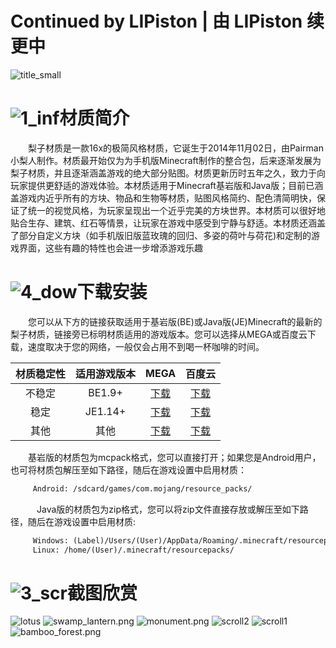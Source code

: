 # Continued by LIPiston | 由 LIPiston 续更中
![title_small](https://ooo.0o0.ooo/2018/04/15/5ad35aaeb7ceb.png)
# ![1_inf](https://ooo.0o0.ooo/2018/04/15/5ad356c68a689.png)材质简介
　　梨子材质是一款16x的极简风格材质，它诞生于2014年11月02日，由Pairman小梨人制作。材质最开始仅为为手机版Minecraft制作的整合包，后来逐渐发展为梨子材质，并且逐渐涵盖游戏的绝大部分贴图。材质更新历时五年之久，致力于向玩家提供更舒适的游戏体验。本材质适用于Minecraft基岩版和Java版；目前已涵盖游戏内近乎所有的方块、物品和生物等材质，贴图风格简约、配色清简明快，保证了统一的视觉风格，为玩家呈现出一个近乎完美的方块世界。本材质可以很好地贴合生存、建筑、红石等情景，让玩家在游戏中感受到宁静与舒适。本材质还涵盖了部分自定义方块（如手机版旧版蓝玫瑰的回归、多姿的荷叶与荷花)和定制的游戏界面，这些有趣的特性也会进一步增添游戏乐趣
# ![4_dow](https://ooo.0o0.ooo/2018/04/15/5ad356daadd7b.png)下载安装
　　您可以从下方的链接获取适用于基岩版(BE)或Java版(JE)Minecraft的最新的梨子材质，链接旁已标明材质适用的游戏版本。您可以选择从MEGA或百度云下载，速度取决于您的网络，一般仅会占用不到喝一杯咖啡的时间。

| 材质稳定性 | 适用游戏版本 | MEGA | 百度云 |
|:----------: | :----------: | :-----------: | :-----------: |
| 不稳定  | BE1.9+  | [下载](https://mega.nz/#!ZBoiWahS!8jIjHHSzUywiXgnxfB2SMcIm5ptoX_9fXlWM5Ixl5ac) | [下载](https://pan.baidu.com/s/11rY8PN6Nrwz2pWT4WL54SA)  |
| 稳定  | JE1.14+  | [下载](https://mega.nz/#!UVgwgaJT!AP_-YSX0mr633S8OgmfagU28NcyF3IEYvf-I4CQ8uYw) | [下载](https://pan.baidu.com/s/1vR9gaGFAR9e9bUYPrNPIoA)  |
| 其他  | 其他  | [下载](https://mega.nz/#F!FFhSHZoZ!AbkbZEQt4R3nvSvEH08ObQ) | [下载](https://pan.baidu.com/s/1Sl9xXR8XxZ12AOiL_v3SLg)  |

　　基岩版的材质包为mcpack格式，您可以直接打开；如果您是Android用户，也可将材质包解压至如下路径，随后在游戏设置中启用材质：
```markdown
　　　Android: /sdcard/games/com.mojang/resource_packs/
```
　　　Java版的材质包为zip格式，您可以将zip文件直接存放或解压至如下路径，随后在游戏设置中启用材质:
```markdown
　　　Windows: (Label)/Users/(User)/AppData/Roaming/.minecraft/resourcepacks/
　　　Linux: /home/(User)/.minecraft/resourcepacks/
```

# ![3_scr](https://ooo.0o0.ooo/2018/04/15/5ad356e2418e9.png)截图欣赏
![lotus](https://ooo.0o0.ooo/2018/04/15/5ad347677c7c7.png)
![swamp_lantern.png](https://i.loli.net/2019/02/09/5c5dc1212aa1b.png)
![monument.png](https://i.loli.net/2019/02/09/5c5dc11cf41f3.png)
![scroll2](https://ooo.0o0.ooo/2018/04/15/5ad3482c14db9.png)
![scroll1](https://ooo.0o0.ooo/2018/04/15/5ad3481429b8d.png)
![bamboo_forest.png](https://i.loli.net/2019/02/09/5c5dc11a6d1b0.png)
